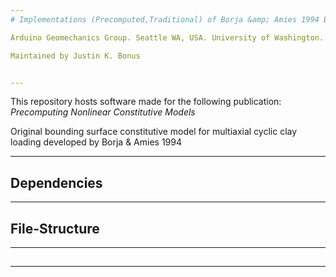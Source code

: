 ```yaml
---
# Implementations (Precomputed,Traditional) of Borja &amp; Amies 1994 Bounding Surface Constitutive Model#

Arduino Geomechanics Group. Seattle WA, USA. University of Washington.

Maintained by Justin K. Bonus


---
```


This repository hosts software made for the following publication: *Precomputing Nonlinear Constitutive Models*


Original bounding surface constitutive model for multiaxial cyclic clay loading developed by Borja & Amies 1994


---
## Dependencies ##
---
## File-Structure ##
---
## ##
---
